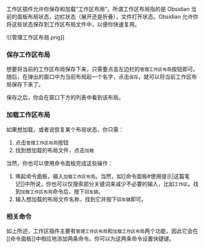 工作区插件允许你保存和加载“工作区布局”。所谓工作区布局指的是 Obsidian 当前的面板布局状态，边栏状态（展开还是折叠），文件打开状态。Obsidian 允许你将这些状态保存到工作区布局文件中，以便你快速复用。

![[管理工作区布局.png]]

### 保存工作区布局

想要将当前的工作区布局保存下来，只需要点击左边栏的`管理工作区布局`按钮即可。随后，在弹出的窗口中为当前布局起一个名字，点击`保存`，就可以将当前工作区布局保存下来了。

保存之后，你会在窗口下方的列表中看到该布局。

### 加载工作区布局

如果想加载，或者说恢复某个布局状态，你只需：

1. 点击`管理工作区布局`按钮
2. 找到想加载的布局文件，点击`加载`

当然，你也可以使用命令面板完成这些操作：

1. 唤起命令面板，输入`加载工作区布局`。当然，如[[命令面板#使用提示|这篇笔记]]中所说，你也可以仅搜索部分关键词来减少不必要的输入，比如`工作区`。找到`加载工作区布局`命令后，按下`回车键`。
2. 输入想加载的布局文件名称，找到它并按下`回车键`即可。

### 相关命令

如上所述，工作区插件主要有`管理工作区布局`和`加载工作区布局`两个功能，因此它会在[[命令面板]]中相应地添加两条命令。你可以为这两条命令设置快捷键。
